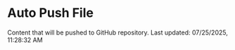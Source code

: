 # Auto Push File

Content that will be pushed to GitHub repository.
Last updated: 07/25/2025, 11:28:32 AM